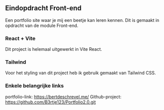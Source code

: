 ## Eindopdracht Front-end
Een portfolio site waar je mij een beetje kan leren kennen.
Dit is gemaakt in opdracht van de module Front-end.

### React + Vite
Dit project is helemaal uitgewerkt in Vite React.

### Tailwind
Voor het styling van dit project heb ik gebruik gemaakt van Tailwind CSS.

### Enkele belangrijke links
portfolio-link: https://bertdeschrevel.me/
Github-project: https://github.com/B3rtje123/Portfolio2.0.git